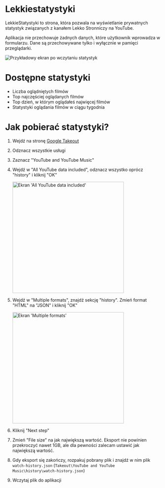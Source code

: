 # Lekkiestatystyki

LekkieStatystyki to strona, która pozwala na wyświetlanie prywatnych statystyk związanych z kanałem Lekko Stronniczy na YouTube.

Aplikacja nie przechowuje żadnych danych, które użytkownik wprowadza w formularzu. Dane są przechowywane tylko i wyłącznie w pamięci przeglądarki.

![Przykładowy ekran po wczytaniu statystyk](https://github.com/Akasiek/lekkiestatystyki/assets/37307597/b4123c03-9467-4bcd-9bfc-e3bc60146d0f)

# Dostępne statystyki

- Liczba oglądniętych filmów
- Top najczęściej oglądanych filmów
- Top dzień, w którym oglądałeś najwięcej filmów
- Statystyki oglądania filmów w ciągu tygodnia

# Jak pobierać statystyki?

1. Wejdź na stronę [Google Takeout](https://takeout.google.com/settings/takeout)
2. Odznacz wszystkie usługi
3. Zaznacz "YouTube and YouTube Music"
4. Wejdź w "All YouTube data included", odznacz wszystko oprócz "history" i kliknij "OK"

   <img src="https://github.com/Akasiek/lekkiestatystyki/assets/37307597/ee35c811-d599-4104-bdb6-9acd3bfb2f89" alt="Ekran 'All YouTube data included'" width="360px" />

5. Wejdź w "Multiple formats", znajdź sekcję "history". Zmień format "HTML" na "JSON" i kliknij "OK"

   <img src="https://github.com/Akasiek/lekkiestatystyki/assets/37307597/e90c3a3d-9370-403e-9f10-b3e4a6d09257" alt="Ekran 'Multiple formats'" width="360px" />
    
6. Kliknij "Next step"
7. Zmień "File size" na jak największą wartość. Eksport nie powinien przekroczyć nawet 1GB, ale dla pewności zalecam ustawić jak największą wartość.
8. Gdy eksport się zakończy, rozpakuj pobrany plik i znajdź w nim plik `watch-history.json` (`Takeout\YouTube and YouTube Music\history\watch-history.json`)
9. Wczytaj plik do aplikacji
